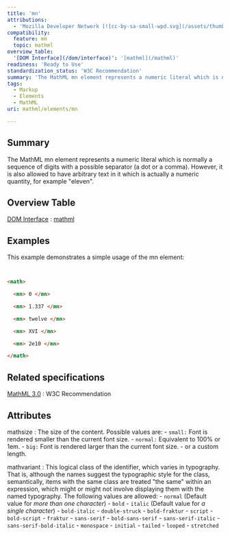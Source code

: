 ```yaml
---
title: 'mn'
attributions:
  - 'Mozilla Developer Network [![cc-by-sa-small-wpd.svg](/assets/thumb/8/8c/cc-by-sa-small-wpd.svg/120px-cc-by-sa-small-wpd.svg.png)](http://creativecommons.org/licenses/by-sa/3.0/us/): [Article](https://developer.mozilla.org/en-US/docs/MathML/Element/mn)'
compatibility:
  feature: mn
  topic: mathml
overview_table:
  '[DOM Interface](/dom/interface)': '[mathml](/mathml)'
readiness: 'Ready to Use'
standardization_status: 'W3C Recommendation'
summary: 'The MathML mn element represents a numeric literal which is normally a sequence of digits with a possible separator (a dot or a comma). However,  it is also allowed to have arbitrary text in it which is actually a numeric quantity, for example &quot;eleven&quot;.'
tags:
  - Markup
  - Elements
  - MathML
uri: mathml/elements/mn

---
```

## Summary

The MathML mn element represents a numeric literal which is normally a sequence of digits with a possible separator (a dot or a comma). However, it is also allowed to have arbitrary text in it which is actually a numeric quantity, for example &quot;eleven&quot;.

## Overview Table

[DOM Interface](/dom/interface)
:   [mathml](/mathml)

## Examples

This example demonstrates a simple usage of the mn element:

``` html


<math>

  <mn> 0 </mn>

  <mn> 1.337 </mn>

  <mn> twelve </mn>

  <mn> XVI </mn>

  <mn> 2e10 </mn>

</math>
```

</pre>

## Related specifications

[MathML 3.0](http://www.w3.org/TR/MathML3/chapter3.html#presm.mn)
:   W3C Recommendation

## Attributes

 mathsize
:   The size of the content. Possible values are:
    -   `small:` Font is rendered smaller than the current font size.
    -   `normal:` Equivalent to 100% or 1em.
    -   `big:` Font is rendered larger than the current font size.
    -   or a custom length.

 mathvariant
:   This logical class of the identifier, which varies in typography. That is, although the names suggest the typographic style for the class, semantically, items with the same class are treated "the same" within an expression, which might or might not involve displaying them with the named typography. The following values are allowed:
    -   `normal` (Default value for *more than one character*)
    -   `bold`
    -   `italic` (Default value for *a single character*)
    -   `bold-italic`
    -   `double-struck`
    -   `bold-fraktur`
    -   `script`
    -   `bold-script`
    -   `fraktur`
    -   `sans-serif`
    -   `bold-sans-serif`
    -   `sans-serif-italic`
    -   `sans-serif-bold-italic`
    -   `monospace`
    -   `initial`
    -   `tailed`
    -   `looped`
    -   `stretched`

